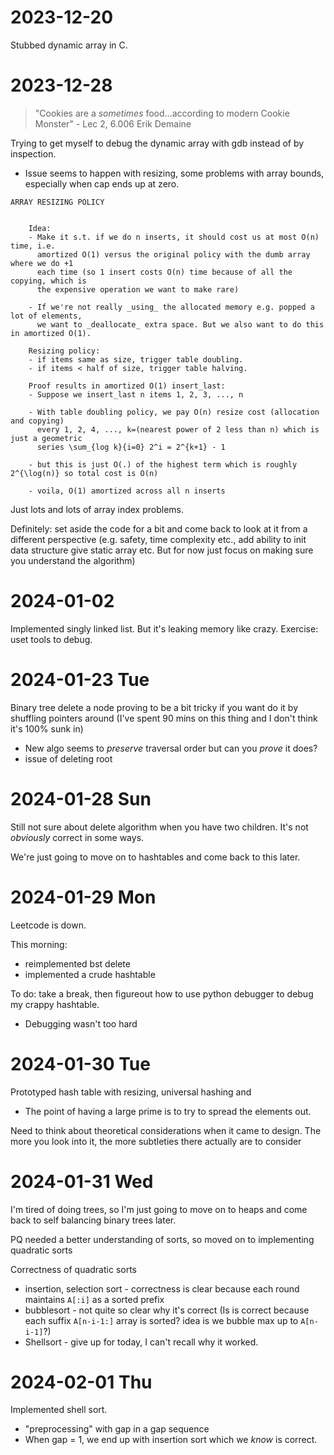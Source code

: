 # 2023-12-20
Stubbed dynamic array in C.


# 2023-12-28
> "Cookies are a _sometimes_ food...according to modern Cookie Monster" - Lec 2, 6.006 Erik Demaine

Trying to get myself to debug the dynamic array with gdb instead of by inspection.
- Issue seems to happen with resizing, some problems with array bounds, especially when cap ends up at zero.

```
ARRAY RESIZING POLICY


    Idea:
    - Make it s.t. if we do n inserts, it should cost us at most O(n) time, i.e.
      amortized O(1) versus the original policy with the dumb array where we do +1
      each time (so 1 insert costs O(n) time because of all the copying, which is
      the expensive operation we want to make rare)

    - If we're not really _using_ the allocated memory e.g. popped a lot of elements,
      we want to _deallocate_ extra space. But we also want to do this in amortized O(1).

    Resizing policy:
    - if items same as size, trigger table doubling.
    - if items < half of size, trigger table halving.

    Proof results in amortized O(1) insert_last:
    - Suppose we insert_last n items 1, 2, 3, ..., n

    - With table doubling policy, we pay O(n) resize cost (allocation and copying)
      every 1, 2, 4, ..., k=(nearest power of 2 less than n) which is just a geometric
      series \sum_{log k}{i=0} 2^i = 2^{k+1} - 1

    - but this is just O(.) of the highest term which is roughly 2^{\log(n)} so total cost is O(n)

    - voila, O(1) amortized across all n inserts

```

Just lots and lots of array index problems.

Definitely: set aside the code for a bit and come back to look at it from a different perspective (e.g. safety, time complexity etc., add ability to init data structure give static array etc. But for now just focus on making sure you understand the algorithm)

# 2024-01-02
Implemented singly linked list. But it's leaking memory like crazy. Exercise: uset tools to debug.


# 2024-01-23 Tue

Binary tree delete a node proving to be a bit tricky if you want do it by shuffling pointers around (I've spent 90 mins on this thing and I don't think it's 100% sunk in)
- New algo seems to _preserve_ traversal order but can you _prove_ it does?
- issue of deleting root

# 2024-01-28 Sun
Still not sure about delete algorithm when you have two children. It's not _obviously_ correct in some ways.

We're just going to move on to hashtables and come back to this later.


# 2024-01-29 Mon
Leetcode is down.

This morning:
- reimplemented bst delete
- implemented a crude hashtable

To do: take a break, then figureout how to use python debugger to debug my crappy hashtable.
- Debugging wasn't too hard

# 2024-01-30 Tue
Prototyped hash table with resizing, universal hashing and
- The point of having a large prime is to try to spread the elements out.

Need to think about theoretical considerations when it came to design. The more you look into it, the more subtleties there actually are to consider


# 2024-01-31 Wed
I'm tired of doing trees, so I'm just going to move on to heaps and come back to self balancing binary trees later.

PQ needed a better understanding of sorts, so moved on to implementing quadratic sorts

Correctness of quadratic sorts
- insertion, selection sort - correctness is clear because each round maintains `A[:i]` as a sorted prefix
- bubblesort - not quite so clear why it's correct (Is is correct because each suffix `A[n-i-1:]` array is sorted? idea is we bubble max up to `A[n-i-1]`?)
- Shellsort - give up for today, I can't recall why it worked.

# 2024-02-01 Thu

Implemented shell sort.
- "preprocessing" with gap in a gap sequence
- When gap = 1, we end up with insertion sort which we _know_ is correct.